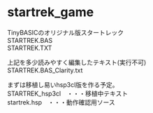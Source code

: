 # startrek_game

TinyBASICのオリジナル版スタートレック<br>
STARTREK.BAS<br>
STARTREK.TXT<br>

上記を多少読みやすく編集したテキスト(実行不可)<br>
STARTREK.BAS_Clarity.txt<br>

まずは移植し易いhsp3cl版を作る予定。<br>
STARTREK_hsp3cl　・・・移植中テキスト<br>
startrek.hsp　・・・動作確認用ソース<br>
